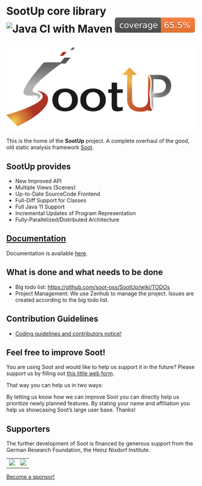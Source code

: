 # SootUp core library ![Java CI with Maven](https://github.com/soot-oss/SootUp/workflows/Java%20CI%20with%20Maven/badge.svg?branch=develop) ![Coverage](.github/badges/jacoco.svg)

![Logo](logo.png)

This is the home of the **SootUp** project.
A complete overhaul of the good, old static analysis framework [Soot](https://github.com/soot-oss/soot).

## SootUp provides
- New Improved API
- Multiple Views (Scenes)
- Up-to-Date SourceCode Frontend
- Full-Diff Support for Classes
- Full Java 11 Support
- Incremental Updates of Program Representation
- Fully-Parallelized/Distributed Architecture

## [Documentation](https://soot-oss.github.io/SootUp/)
Documentation is available [here](https://soot-oss.github.io/SootUp/).

## What is done and what needs to be done
- Big todo list: https://github.com/soot-oss/SootUp/wiki/TODOs
- Project Management: We use Zenhub to manage the project. Issues are created according to the big todo list.

## Contribution Guidelines 

- [Coding guidelines and contributors notice!](../../wiki/contribution-to-SootUp)



## Feel free to improve Soot!
You are using Soot and would like to help us support it in the future?
Please support us by filling out [this little web form](http://TODO/).

That way you can help us in two ways:

By letting us know how we can improve Soot you can directly help us prioritize newly planned features.
By stating your name and affiliation you help us showcasing Soot’s large user base. Thanks!

## Supporters
The further development of Soot is financed by generous support from the German Research Foundation,
the Heinz Nixdorf Institute.

<table border="0">
<tr>
<td><img src="https://soot-oss.github.io/soot/images/Heinz_Nixdorf_Institut_Logo_CMYK.jpg" width="250" ></td>
<td><img src="https://soot-oss.github.io/soot/images/dfg_logo_englisch_blau_en.jpg" width="250" > </td>
</tr>
</table>

[Become a sponsor!](https://github.com/sponsors/soot-oss)
